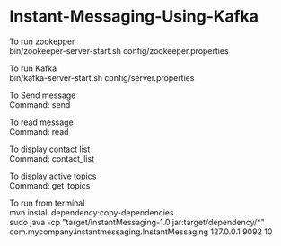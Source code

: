 # Instant-Messaging-Using-Kafka

To run zookepper<br>
bin/zookeeper-server-start.sh config/zookeeper.properties<br>

To run Kafka<br>
bin/kafka-server-start.sh config/server.properties<br>

To Send message<br>
Command: send<br>

To read message<br>
Command: read<br>

To display contact list<br>
Command: contact_list<br>

To display active topics<br>
Command: get_topics<br>  

To run from terminal<br>
mvn install dependency:copy-dependencies<br>
sudo java -cp "target/InstantMessaging-1.0.jar:target/dependency/*" com.mycompany.instantmessaging.InstantMessaging 127.0.0.1 9092 10
